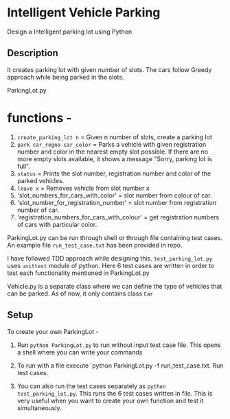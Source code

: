# Intelligent Vehicle Parking
Design a Intelligent parking lot using Python 

## Description

It creates parking lot with given number of slots. The cars follow Greedy approach while being parked in the slots.

ParkingLot.py
 
# functions -

1. `create_parking_lot n` = Given n number of slots, create a parking lot
2. `park car_regno car_color` = Parks a vehicle with given registration number and color in the nearest empty slot possible. 
                                If there are no more empty slots available, it shows a message "Sorry, parking lot is full".
3. `status` =  Prints the slot number, registration number and color of the parked vehicles.
4. `leave x` =  Removes vehicle from slot number x
5. 'slot_numbers_for_cars_with_color' = slot number from colour of car.
5. 'slot_number_for_registration_number' = slot number from registration number of car.
6. 'registration_numbers_for_cars_with_colour' = get registration numbers of cars with particular color.

ParkingLot.py can be run through shell or through file containing test cases. An example file `run_test_case.txt` has been provided in repo.

I have followed TDD approach while designing this. `test_parking_lot.py` uses `unittest` module of python. Here 6 test cases are written in order to test each functionality mentioned in ParkingLot.py

Vehicle.py is a separate class where we can define the type of vehicles that can be parked. As of now, it only contains class `Car`

## Setup

To create your own ParkingLot - 


1. Run `python ParkingLot.py` to run without input test case file. This opens a shell where you can write your commands 

  
  
1. To run with a file execute `python ParkingLot.py -f run_test_case.txt. 
   Run test cases.
  
  
3. You can also run the test cases separately as `python test_parking_lot.py`. 
   This runs the 6 test cases written in file. This is very useful when you want to create your own function and test it simultaneously.



